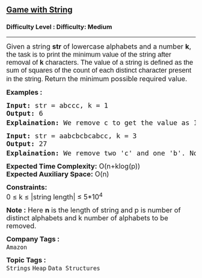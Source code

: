 <h2><a href="https://www.geeksforgeeks.org/problems/game-with-string4100/1">Game with String</a></h2><h3>Difficulty Level : Difficulty: Medium</h3><hr><div class="problems_problem_content__Xm_eO"><p><span style="font-size: 18px;">Given a string <strong>str</strong> of lowercase alphabets and a number <strong>k</strong>, th<span style="font-family: arial, helvetica, sans-serif;">e task is to print the minimum value of the string after removal of <strong>k</strong> characters. The value of a string is defined as the sum of squares of the count of each distinct character present in the string.</span></span> <span style="font-size: 14pt;">R</span><span style="font-size: 18px;">eturn the minimum possible required value.</span></p>
<p><strong><span style="font-size: 18px;">Examples :</span></strong></p>
<pre><span style="font-size: 18px;"><strong>Input:</strong> str = abccc, k = 1
<strong>Output:</strong> 6
<strong>Explaination: </strong>We remove c to get the value as 1<sup>2</sup></span><span style="font-size: 18px;"> + 1<sup>2</sup></span><span style="font-size: 18px;"> + 2<sup>2</sup></span>
</pre>
<pre><span style="font-size: 18px;"><strong>Input: </strong>str = aabcbcbcabcc, k = 3
<strong>Output:</strong> 27
<strong>Explaination:</strong> We remove two 'c' and one 'b'. Now we get the value as 3<sup>2 </sup>+ 3<sup>2</sup> + 3<sup>2</sup>.</span></pre>
<p><span style="font-size: 18px;"><strong>Expected Time Complexity:</strong> O(n+klog(p))&nbsp;&nbsp;<br><strong>Expected Auxiliary Space:</strong> O(n)</span></p>
<p><span style="font-size: 18px;"><strong>Constraints:</strong><br>0 ≤ k ≤ |string length| ≤ 5*10<sup>4</sup></span></p>
<p><span style="font-size: 18px;"><strong>Note :</strong> Here <strong>n</strong> is the length of string and p is number of distinct alphabets and k number of alphabets to be removed.&nbsp;</span></p></div><p><span style=font-size:18px><strong>Company Tags : </strong><br><code>Amazon</code>&nbsp;<br><p><span style=font-size:18px><strong>Topic Tags : </strong><br><code>Strings</code>&nbsp;<code>Heap</code>&nbsp;<code>Data Structures</code>&nbsp;